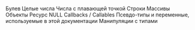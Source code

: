 Булев
Целые числа
Числа с плавающей точкой
Строки
Массивы
Объекты
Ресурс
NULL
Callbacks / Callables
Псевдо-типы и переменные, используемые в этой документации
Манипуляции с типами